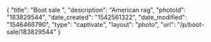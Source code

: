 {
    "title": "Boot sale ",
    "description": "American rag",
    "photoId": "183829544",
    "date_created": "1542561322",
    "date_modified": "1546466790",
    "type": "captivate",
    "layout": "photo",
    "url": "\/p\/boot-sale\/183829544"
}